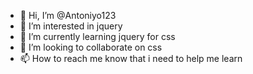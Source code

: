 - 👋 Hi, I’m @Antoniyo123
- 👀 I’m interested in jquery
- 🌱 I’m currently learning jquery for css
- 💞️ I’m looking to collaborate on css
- 📫 How to reach me know that i need to help me learn

<!---
Antoniyo123/Antoniyo123 is a ✨ special ✨ repository because its `README.md` (this file) appears on your GitHub profile.
You can click the Preview link to take a look at your changes.
--->
